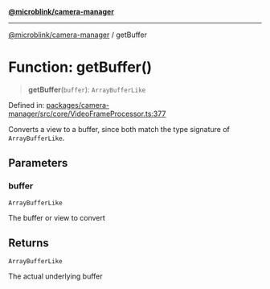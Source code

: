 [**@microblink/camera-manager**](../README.md)

---

[@microblink/camera-manager](../README.md) / getBuffer

# Function: getBuffer()

> **getBuffer**(`buffer`): `ArrayBufferLike`

Defined in: [packages/camera-manager/src/core/VideoFrameProcessor.ts:377](https://github.com/BlinkID/blinkid-web/blob/main/packages/camera-manager/src/core/VideoFrameProcessor.ts)

Converts a view to a buffer, since both match the type signature of
`ArrayBufferLike`.

## Parameters

### buffer

`ArrayBufferLike`

The buffer or view to convert

## Returns

`ArrayBufferLike`

The actual underlying buffer
